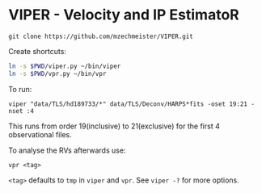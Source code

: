 # VIPER - Velocity and IP EstimatoR

```
git clone https://github.com/mzechmeister/VIPER.git
```

Create shortcuts:
```bash
ln -s $PWD/viper.py ~/bin/viper
ln -s $PWD/vpr.py ~/bin/vpr
```

To run:
```
viper "data/TLS/hd189733/*" data/TLS/Deconv/HARPS*fits -oset 19:21 -nset :4
```
This runs from order 19(inclusive) to 21(exclusive) for the first 4 observational files.

To analyse the RVs afterwards use:
```
vpr <tag>
```
`<tag>` defaults to `tmp` in `viper` and `vpr`. See `viper -?` for more options.
